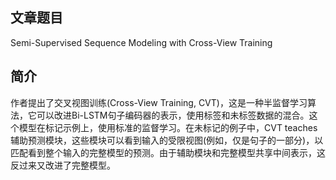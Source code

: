 ## 文章题目
Semi-Supervised Sequence Modeling with Cross-View Training
## 简介
作者提出了交叉视图训练(Cross-View Training, CVT)，这是一种半监督学习算法，它可以改进Bi-LSTM句子编码器的表示，使用标签和未标签数据的混合。这个模型在标记示例上，使用标准的监督学习。在未标记的例子中，CVT teaches辅助预测模块，这些模块可以看到输入的受限视图(例如，仅是句子的一部分)，以匹配看到整个输入的完整模型的预测。由于辅助模块和完整模型共享中间表示，这反过来又改进了完整模型。
